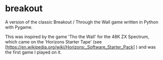 # breakout
A version of the classic Breakout / Through the Wall game written in Python with Pygame.

This was inspired by the game 'Tho the Wall' for the 48K ZX Spectrum, which came on the 'Horizons Starter Tape' 
(see [https://en.wikipedia.org/wiki/Horizons:_Software_Starter_Pack] ) and was the first game I played on it. 
